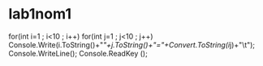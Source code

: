 # lab1nom1
for(int i=1 ; i<10 ; i++)
                for(int j=1 ; j<10 ; j++)
                    Console.Write(i.ToString()+"*"+j.ToString()+"="+Convert.ToString(i*j)+"\t");
            Console.WriteLine();
            Console.ReadKey ();

